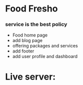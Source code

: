 
# Food Fresho
### service is the best policy 

* Food home page
* add blog page
* offering packages and services
* add footer
* add user profile and dashboard


# Live server: 